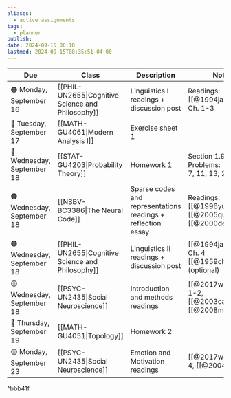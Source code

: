 ```yaml
---
aliases:
  - active assignments
tags:
  - planner
publish: 
date: 2024-09-15 08:10
lastmod: 2024-09-15T08:35:51-04:00
---
```


| Due                        | Class                                             | Description                                                  | Notes                                                       |
| -------------------------- | ------------------------------------------------- | ------------------------------------------------------------ | ----------------------------------------------------------- |
| 🟠 Monday, September 16    | [[PHIL-UN2655\|Cognitive Science and Philosophy]] | Linguistics I readings + discussion post                     | Readings: [[@1994jackendoff]] Ch. 1-3                       |
| 🔴 Tuesday, September 17   | [[MATH-GU4061\|Modern Analysis I]]                | Exercise sheet 1                                             |                                                             |
| 🔴 Wednesday, September 18 | [[STAT-GU4203\|Probability Theory]]               | Homework 1                                                   | Section 1.9. Problems:  1, 2, 3, 4, 7, 11, 13, 26, 36, 44.  |
| 🟠 Wednesday, September 18 | [[NSBV-BC3386\|The Neural Code]]                  | Sparse codes and representations readings + reflection essay | Readings: [[@1996yu]], [[@2005quiroga]], [[@2000decharms]]  |
| 🟠 Wednesday, September 18 | [[PHIL-UN2655\|Cognitive Science and Philosophy]] | Linguistics II readings + discussion post                    | [[@1994jackendoff]] Ch. 4<br>[[@1959chomsky]] (optional)    |
| 🟡 Wednesday, September 18 | [[PSYC-UN2435\|Social Neuroscience]]              | Introduction and methods readings                            | [[@2017ward]] Ch. 1-2, [[@2003cacioppo]], [[@2008mitchell]] |
| 🔴 Thursday, September 19  | [[MATH-GU4051\|Topology]]                         | Homework 2                                                   |                                                             |
| 🟡 Monday, September 23    | [[PSYC-UN2435\|Social Neuroscience]]              | Emotion and Motivation readings                              | [[@2017ward]] Ch. 4, [[@2004whalen]]                        |

^bbb41f

